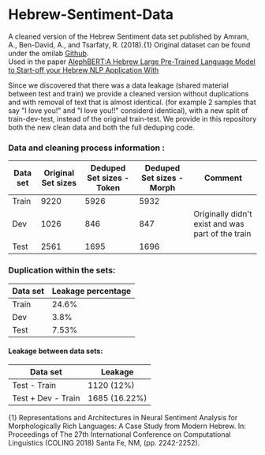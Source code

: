 # Hebrew-Sentiment-Data
A cleaned version of the Hebrew Sentiment data set published by Amram, A., Ben-David, A., and Tsarfaty, R. (2018).{1} 
Original dataset can be found under the omilab [Github][1].  
Used in the paper [AlephBERT:A Hebrew Large Pre-Trained Language Model to Start-off your Hebrew NLP Application With][2]

Since we discovered that there was a data leakage (shared material between test and train) we provide a cleaned version without duplications and with removal of text that is almost identical. (for example 2 samples that say "I love you!" and "I love you!!" considerd identical), with a new split of train-dev-test, instead of the original train-test. We provide in this repository both the new clean data and both the full deduping code.


### Data and cleaning process information :
| Data set | Original Set sizes | Deduped Set sizes - Token     | Deduped Set sizes - Morph | Comment    |
| -------- | --------------     |--------------------           |--------------             |------------|
| Train    | 9220               |   5926                        |5932                       |            |
| Dev      | 1026               |   846                         |847                        | Originally didn't exist and was part of the train|
| Test     | 2561               |   1695                        |1696                       |             |
 
###   Duplication within the sets:  

| Data set | Leakage percentage |
| -------- | -------------- |
| Train    | 24.6%          |
| Dev      | 3.8%           |
| Test     | 7.53%          |

#### Leakage between data sets: 

| Data set | Leakage |
| -------- | -------------- |
| Test - Train    | 1120 (12%)          |
| Test + Dev - Train      | 1685 (16.22%)          |


[1]:  https://github.com/omilab/Neural-Sentiment-Analyzer-for-Modern-Hebrew
[2]:  https://arxiv.org/abs/2104.04052
{1}  Representations and Architectures in Neural Sentiment Analysis for Morphologically Rich Languages: A Case Study from Modern Hebrew. In: Proceedings of The 27th International Conference on Computational Linguistics (COLING 2018) Santa Fe, NM, (pp. 2242-2252).
